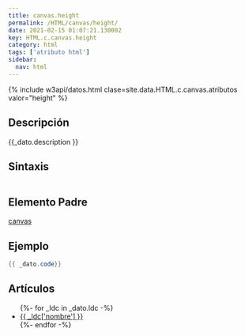 ```yaml
---
title: canvas.height
permalink: /HTML/canvas/height/
date: 2021-02-15 01:07:21.130002
key: HTML.c.canvas.height
category: html
tags: ['atributo html']
sidebar: 
  nav: html
---
```


{% include w3api/datos.html clase=site.data.HTML.c.canvas.atributos valor="height" %}

## Descripción
{{_dato.description }}

## Sintaxis
~~~html
~~~

## Elemento Padre
[canvas](/HTML/canvas/)

## Ejemplo
~~~java
{{ _dato.code}}
~~~

## Artículos
<ul>
{%- for _ldc in _dato.ldc -%}
   <li>
       <a href="{{_ldc['url'] }}">{{ _ldc['nombre'] }}</a>
   </li>
{%- endfor -%}
</ul>
